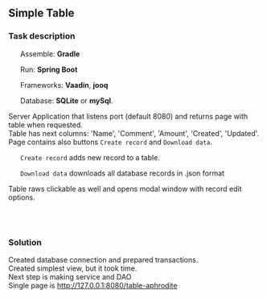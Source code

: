 ## Simple Table

### Task description

<ul>

Assemble: **Gradle**

Run: **Spring Boot**

Frameworks: **Vaadin**, **jooq**

Database: **SQLite** or **mySql**.

</ul>

Server Application that listens port (default 8080) and returns page with table when requested.
<br>Table has next columns: 'Name', 'Comment', 'Amount', 'Created', 'Updated'.
<br>Page contains also buttons `Create record` and `Download data`.

<ul>

`Create record` adds new record to a table.

`Download data` downloads all database records in .json format

</ul>

Table raws clickable as well and opens modal window with record edit options.

<br><br>
### Solution

Created database connection and prepared transactions.
<br>
Created simplest view, but it took time.
<br>
Next step is making service and DAO
<br>
Single page is http://127.0.0.1:8080/table-aphrodite
